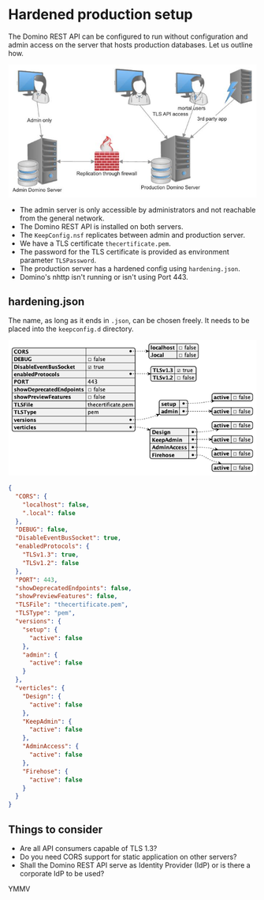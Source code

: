 # Hardened production setup

The Domino REST API can be configured to run without configuration and admin access on the server that hosts production databases. Let us outline how.

![Production layout](../../assets/images/access/productionsample.jpg)

- The admin server is only accessible by administrators and not reachable from the general network.
- The Domino REST API is installed on both servers.
- The `KeepConfig.nsf` replicates between admin and production server.
- We have a TLS certificate `thecertificate.pem`.
- The password for the TLS certificate is provided as environment parameter `TLSPassword`.
- The production server has a hardened config using `hardening.json`.
- Domino's nhttp isn't running or isn't using Port 443.

## hardening.json

The name, as long as it ends in `.json`, can be chosen freely. It needs to be placed into the `keepconfig.d` directory.

![hardened JSON](../../assets/images/hardening.json.png)

```json
{
  "CORS": {
    "localhost": false,
    ".local": false
  },
  "DEBUG": false,
  "DisableEventBusSocket": true,
  "enabledProtocols": {
    "TLSv1.3": true,
    "TLSv1.2": false
  },
  "PORT": 443,
  "showDeprecatedEndpoints": false,
  "showPreviewFeatures": false,
  "TLSFile": "thecertificate.pem",
  "TLSType": "pem",
  "versions": {
    "setup": {
      "active": false
    },
    "admin": {
      "active": false
    }
  },
  "verticles": {
    "Design": {
      "active": false
    },
    "KeepAdmin": {
      "active": false
    },
    "AdminAccess": {
      "active": false
    },
    "Firehose": {
      "active": false
    }
  }
}
```

## Things to consider

- Are all API consumers capable of TLS 1.3?
- Do you need CORS support for static application on other servers?
- Shall the Domino REST API serve as Identity Provider (IdP) or is there a corporate IdP to be used?

YMMV

<!--## Let's connect

"feedback.md"-->
